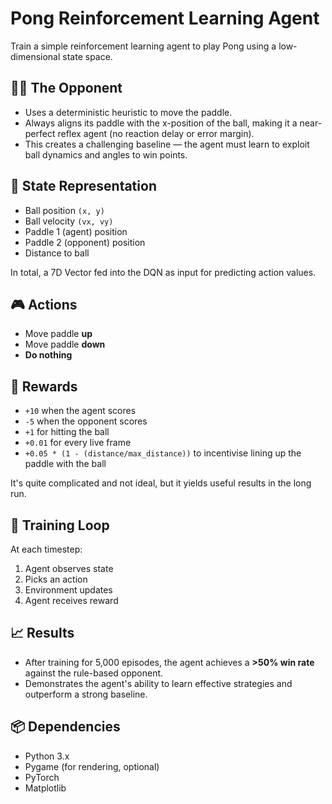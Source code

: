 # Pong Reinforcement Learning Agent

Train a simple reinforcement learning agent to play Pong using a low-dimensional state space.

## 🧍‍♂️ The Opponent
- Uses a deterministic heuristic to move the paddle.
- Always aligns its paddle with the x-position of the ball, making it a near-perfect reflex agent (no reaction delay or error margin).
- This creates a challenging baseline — the agent must learn to exploit ball dynamics and angles to win points.

## 🧠 State Representation
- Ball position `(x, y)`
- Ball velocity `(vx, vy)`
- Paddle 1 (agent) position
- Paddle 2 (opponent) position
- Distance to ball

In total, a 7D Vector fed into the DQN as input for predicting action values.

## 🎮 Actions
- Move paddle **up**
- Move paddle **down**
- **Do nothing**

## 🎯 Rewards
- `+10` when the agent scores
- `-5` when the opponent scores
- `+1` for hitting the ball
- `+0.01` for every live frame
- `+0.05 * (1 - (distance/max_distance))` to incentivise lining up the paddle with the ball
  
It's quite complicated and not ideal, but it yields useful results in the long run.


## 🔁 Training Loop
At each timestep:
1. Agent observes state
2. Picks an action
3. Environment updates
4. Agent receives reward

## 📈 Results
- After training for 5,000 episodes, the agent achieves a **>50% win rate** against the rule-based opponent.
- Demonstrates the agent's ability to learn effective strategies and outperform a strong baseline.

## 📦 Dependencies
- Python 3.x
- Pygame (for rendering, optional)
- PyTorch
- Matplotlib
